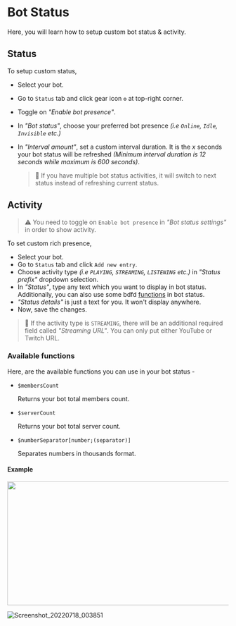 # Bot Status
Here, you will learn how to setup custom bot status & activity.

## Status
To setup custom status,
- Select your bot.
- Go to `Status` tab and click gear icon `⚙️` at top-right corner.
- Toggle on *"Enable bot presence"*.
- In *"Bot status"*, choose your preferred bot presence _(i.e `Online`, `Idle`, `Invisible` etc.)_
- In *"Interval amount"*, set a custom interval duration. It is the _x_ seconds your bot status will be refreshed _(Minimum interval duration is 12 seconds while maximum is 600 seconds)_.

    > 📝 If you have multiple bot status activities, it will switch to next status instead of refreshing current status.

## Activity
> ⚠️ You need to toggle on `Enable bot presence` in *"Bot status settings"* in order to show activity.

To set custom rich presence,
- Select your bot.
- Go to `Status` tab and click `Add new entry`.
- Choose activity type _(i.e `PLAYING`, `STREAMING`, `LISTENING` etc.)_ in *"Status prefix"* dropdown selection.
- In *"Status"*, type any text which you want to display in bot status. Additionally, you can also use some bdfd [functions](#available-functions) in bot status.
- *"Status details"* is just a text for you. It won't display anywhere.
- Now, save the changes.

> 📝 If the activity type is `STREAMING`, there will be an additional required field called *"Streaming URL"*. You can only put either YouTube or Twitch URL.

### Available functions
Here, are the available functions you can use in your bot status -

- `$membersCount`

    Returns your bot total members count.
- `$serverCount`

    Returns your bot total server count.
- `$numberSeparator[number;(separator)]`

    Separates numbers in thousands format.

#### Example

<img width="596" height="281" src="https://user-images.githubusercontent.com/95774950/179421363-05c2a0e0-a686-4ee8-9745-e5df4fcb11f6.png">

![Screenshot_20220718_003851](https://user-images.githubusercontent.com/95774950/179421369-64e5fce9-9758-432f-ace6-600e322c2ccb.png)
